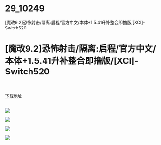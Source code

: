 # 29_10249
[魔改9.2]恐怖射击/隔离:启程/官方中文/本体+1.5.41升补整合即撸版/[XCI]-Switch520
# [魔改9.2]恐怖射击/隔离:启程/官方中文/本体+1.5.41升补整合即撸版/[XCI]-Switch520
 <br/></br>
[下载地址](https://www.switch520.cc/article/10249 "下载地址")
<br/></br>

<p><strong><img src="https://www.switch520.cc/muke_img/upload_art_editor_20210305-1_c7419e8fbd52705710ca2464cabeffa9.jpg"></strong></p>
<p><strong><img src="https://www.switch520.cc/muke_img/upload_art_editor_20210305-1_394b1c2acf82c290cb7f52c0ca07b326.jpg"></strong></p>
<p><strong><img src="https://www.switch520.cc/muke_img/upload_art_editor_20210305-1_146743e885295f2baa0ed76af58438e6.jpg"></strong></p>
<p><strong><img src="https://www.switch520.cc/muke_img/upload_art_editor_20210305-1_8d5c870cbcf5c9739b29b4f42e859575.jpg"></strong></p>
<p><strong>&nbsp;</strong></p>
